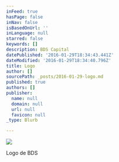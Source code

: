 ```yaml
---
inFeed: true
hasPage: false
inNav: false
isBasedOnUrl: ''
inLanguage: null
starred: false
keywords: []
description: BDS Capital
datePublished: '2016-01-29T18:34:43.441Z'
dateModified: '2016-01-29T18:34:40.796Z'
title: Logo
author: []
sourcePath: _posts/2016-01-29-logo.md
published: true
authors: []
publisher:
  name: null
  domain: null
  url: null
  favicon: null
_type: Blurb

---
```

![](https://s3-us-west-2.amazonaws.com/the-grid-img/p/e0562cfd8ce1c83739c4f68b8a3c3beeb3b54fcf.png)

Logo de BDS
